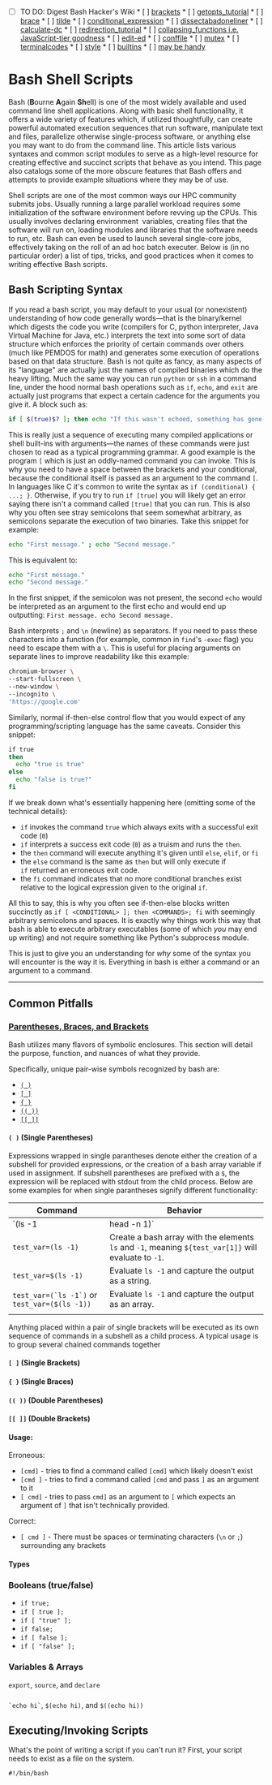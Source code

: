 
  * [ ]  TO DO: Digest Bash Hacker's Wiki
    * [ ]  [brackets](https://dev.to/rpalo/bash-brackets-quick-reference-4eh6)
    * [ ]  [getopts_tutorial](http://wiki.bash-hackers.org/howto/getopts_tutorial)
    * [ ]  [brace](http://wiki.bash-hackers.org/syntax/expansion/brace)
    * [ ]  [tilde](http://wiki.bash-hackers.org/syntax/expansion/tilde)
    * [ ]  [conditional_expression](http://wiki.bash-hackers.org/syntax/ccmd/conditional_expression)
    * [ ]  [dissectabadoneliner](http://wiki.bash-hackers.org/howto/dissectabadoneliner)
    * [ ]  [calculate-dc](http://wiki.bash-hackers.org/howto/calculate-dc)
    * [ ]  [redirection_tutorial](http://wiki.bash-hackers.org/howto/redirection_tutorial)
    * [ ]  [collapsing_functions i.e. JavaScript-tier goodness](http://wiki.bash-hackers.org/howto/collapsing_functions)
    * [ ]  [edit-ed](http://wiki.bash-hackers.org/howto/edit-ed)
    * [ ]  [conffile](http://wiki.bash-hackers.org/howto/conffile)
    * [ ]  [mutex](http://wiki.bash-hackers.org/howto/mutex)
    * [ ]  [terminalcodes](http://wiki.bash-hackers.org/scripting/terminalcodes)
    * [ ]  [style](http://wiki.bash-hackers.org/scripting/style)
    * [ ]  [builtins](https://www.gnu.org/software/bash/manual/html_node/Bourne-Shell-Builtins.html#Bourne-Shell-Builtins)
    * [ ]  [may be handy](https://ryanstutorials.net/bash-scripting-tutorial/bash-if-statements.php)

# Bash Shell Scripts
Bash (**B**ourne **A**gain **Sh**ell) is one of the most widely available and used command line shell applications. Along with basic shell functionality, it offers a wide variety of features which, if utilized thoughtfully, can create powerful automated execution sequences that run software, manipulate text and files, parallelize otherwise single-process software, or anything else you may want to do from the command line. This article lists various syntaxes and common script modules to serve as a high-level resource for creating effective and succinct scripts that behave as you intend. This page also catalogs some of the more obscure features that Bash offers and attempts to provide example situations where they may be of use.

Shell scripts are one of the most common ways our HPC community submits jobs. Usually running a large parallel workload requires some initialization of the software environment before revving up the CPUs. This usually involves declaring environment  variables, creating files that the software will run on, loading modules and libraries that the software needs to run, etc. Bash can even be used to launch several single-core jobs, effectively taking on the roll of an ad hoc batch executer. Below is (in no particular order) a list of tips, tricks, and good practices when it comes to writing effective Bash scripts.

## Bash Scripting Syntax

If you read a bash script, you may default to your usual (or nonexistent) understanding of how code generally words&mdash;that is the binary/kernel which digests the code you write (compilers for C, python interpreter, Java Virtual Machine for Java, etc.) interprets the text into some sort of data structure which enforces the priority of certain commands over others (much like PEMDOS for math) and generates some execution of operations based on that data structure. Bash is not quite as fancy, as many aspects of its "language" are actually just the names of compiled binaries which do the heavy lifting. Much the same way you can run `python` or `ssh` in a command line, under the hood normal bash operations such as `if`, `echo`, and `exit` are actually just programs that expect a certain cadence for the arguments you give it. A block such as:

```bash
if [ $(true)$? ]; then echo "If this wasn't echoed, something has gone horribly awry."; fi
```
This is really just a sequence of executing many compiled applications or shell built-ins with arguments&mdash;the names of these commands were just chosen to read as a typical programming grammar. A good example is the program `[` which is just an oddly-named command you can invoke. This is why you need to have a space between the brackets and your conditional, because the conditional itself is passed as an argument to the command `[`. In languages like C it's common to write the syntax as `if (conditional) { ...; }`. Otherwise, if you try to run `if [true]` you will likely get an error saying there isn't a command called `[true]` that you can run. This is also why you often see stray semicolons that seem somewhat arbitrary, as semicolons separate the execution of two binaries. Take this snippet for example:
```bash
echo "First message." ; echo "Second message."
```
This is equivalent to:
```bash
echo "First message."
echo "Second message."
```
In the first snippet, if the semicolon was not present, the second `echo` would be interpreted as an argument to the first echo and would end up outputting: `First message. echo Second message.`

Bash interprets `;` and `\n` (newline) as separators. If you need to pass these characters into a function (for example, common in `find`'s `-exec` flag) you need to escape them with a `\`. This is useful for placing arguments on separate lines to improve readability like this example:
```bash
chromium-browser \
--start-fullscreen \
--new-window \
--incognito \
'https://google.com'
```

Similarly, normal if-then-else control flow that you would expect of any programming/scripting language has the same caveats. Consider this snippet:
```bash
if true
then
  echo "true is true"
else
  echo "false is true?"
fi
```
If we break down what's essentially happening here (omitting some of the technical details):
*   `if` invokes the command `true` which always exits with a successful exit code (`0`)
*   `if` interprets a success exit code (`0`) as a truism and runs the `then`.
*   the `then` command will execute anything it's given until `else`, `elif`, or `fi`
*   the `else` command is the same as `then` but will only execute if `if` returned an erroneous exit code.
*   the `fi` command indicates that no more conditional branches exist relative to the logical expression given to the original `if`.

All this to say, this is why you often see if-then-else blocks written succinctly as `if [ <CONDITIONAL> ]; then <COMMANDS>; fi` with seemingly arbitrary semicolons and spaces. It is exactly why things work this way that bash is able to execute arbitrary executables (some of which _you_ may end up writing) and not require something like Python's subprocess module.

This is just to give you an understanding for _why_ some of the syntax you will encounter is the way it is. Everything in bash is either a command or an argument to a command.

---

## Common Pitfalls

### <u>Parentheses, Braces, and Brackets</u>

Bash utilizes many flavors of symbolic enclosures. This section will detail the purpose, function, and nuances of what they provide.

Specifically, unique pair-wise symbols recognized by bash are:
* [`( )`](#single-parentheses)
* [`[ ]`](#single-brackets)
* [`{ }`](#single-braces)
* [`(( ))`](#double-parentheses)
* [`[[ ]]`](#double-brackets)
  
#### `( )` (Single Parentheses)

Expressions wrapped in single parantheses denote either the creation of a subshell for provided expressions, or the creation of a bash array variable if used in assignment. If subshell parentheses are prefixed with a `$`, the expression will be replaced with stdout from the child process. Below are some examples for when single parantheses signify different functionality:

| Command                           	| Behavior      	|
|-------------------------------------------------	|------------------------------------------------------------------------------------------------------	|
| `(ls -1 | head -n 1)`                           	| Run the command in a subshell. This will return the exit code of the last process that was ran.      	|
| `test_var=(ls -1)`                              	| Create a bash array with the elements `ls` and `-1`, meaning `${test_var[1]}` will evaluate to `-1`. 	|
| `test_var=$(ls -1)`                             	| Evaluate `ls -1` and capture the output as a string.                                                 	|
| ``test_var=(`ls -1`)`` or `test_var=($(ls -1))` 	| Evaluate `ls -1` and capture the output as an array.                                                 	|
|                                                 	|                                                                                                      	|

Anything placed within a pair of single brackets will be executed as its own sequence of commands in a subshell as a child process. A typical usage is to group several chained commands together 

#### `[ ]` (Single Brackets)
#### `{ }` (Single Braces)
#### `(( ))` (Double Parentheses)
#### `[[ ]]` (Double Brackets)

#### Usage:
Erroneous:
* `[cmd]`   - tries to find a command called `[cmd]` which likely doesn't exist
* `[cmd ]`  - tries to find a command called `[cmd` and pass `]` as an argument to it
* `[ cmd]`  - tries to pass `cmd]` as an argument to `[` which expects an argument of `]` that isn't technically provided.

Correct:
* `[ cmd ]` - There must be spaces or terminating characters (`\n` or `;`) surrounding any brackets

#### Types



### Booleans (true/false)

* `if true;`
* `if [ true ];`
* `if [ "true" ];`
* `if false;`
* `if [ false ];`
* `if [ "false" ];`

### Variables & Arrays

`export`, `source`, and `declare`

### 

`` `echo hi` ``, `$(echo hi)`, and `$((echo hi))`



  

Executing/Invoking Scripts
--------------------------

What's the point of writing a script if you can't run it? First, your script needs to exist as a file on the system.

`#!/bin/bash`
